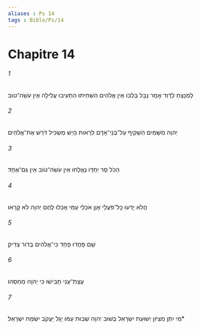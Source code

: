 ```yaml
---
aliases : Ps 14
tags : Bible/Ps/14
---
```


# Chapitre 14

###### 1
לַמְנַצֵּחַ לְדָוִד אָמַר נָבָל בְּלִבֹּו אֵין אֱלֹהִים הִשְׁחִיתוּ הִתְעִיבוּ עֲלִילָה אֵין עֹשֵׂה־טֹוב׃
###### 2
יְהוָה מִשָּׁמַיִם הִשְׁקִיף עַל־בְּנֵי־אָדָם לִרְאֹות הֲיֵשׁ מַשְׂכִּיל דֹּרֵשׁ אֶת־אֱלֹהִים׃
###### 3
הַכֹּל סָר יַחְדָּו נֶאֱלָחוּ אֵין עֹשֵׂה־טֹוב אֵין גַּם־אֶחָד׃
###### 4
הֲלֹא יָדְעוּ כָּל־פֹּעֲלֵי אָוֶן אֹכְלֵי עַמִּי אָכְלוּ לֶחֶם יְהוָה לֹא קָרָאוּ׃
###### 5
שָׁם פָּחֲדוּ פָחַד כִּי־אֱלֹהִים בְּדֹור צַדִּיק׃
###### 6
עֲצַת־עָנִי תָבִישׁוּ כִּי יְהוָה מַחְסֵהוּ׃
###### 7
מִי יִתֵּן מִצִּיֹּון יְשׁוּעַת יִשְׂרָאֵל בְּשׁוּב יְהוָה שְׁבוּת עַמֹּו יָגֵל יַעֲקֹב יִשְׂמַח יִשְׂרָאֵל׃*
